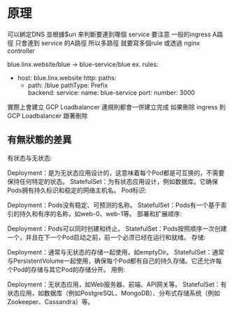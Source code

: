 # 原理

可以綁定DNS
並根據$uri 來判斷要連到哪個 service
要注意 一般的ingress A路徑 只會連到 service 的A路徑
所以多路徑 就要寫多個rule
或透過 nginx controller

blue.linx.website/blue -> blue-service/blue
ex.
  rules:
  - host: blue.linx.website
    http:
      paths:
      - path: /blue
        pathType: Prefix  
        backend:
          service:
            name: blue-service
            port:
              number: 3000

實際上會建立 GCP Loadbalancer
連規則都會一併建立完成
如果刪除 ingress 則 GCP Loadbalancer 跟著刪除


## 有無狀態的差異
有状态与无状态:

Deployment：是为无状态应用设计的，这意味着每个Pod都是可互换的，不需要保持任何特定的状态。
StatefulSet：为有状态应用设计，例如数据库。它确保Pods拥有持久标识和稳定的网络主机名。
Pod标识:

Deployment：Pods没有稳定、可预测的名称。
StatefulSet：Pods有一个基于索引的持久和有序的名称，如web-0、web-1等。
部署和扩展顺序:

Deployment：Pods可以同时创建和终止。
StatefulSet：Pods按照顺序一次创建一个，并且在下一个Pod启动之前，前一个必须已经在运行和就绪。
存储:

Deployment：通常与无状态的存储一起使用，如emptyDir。
StatefulSet：通常与PersistentVolume一起使用，确保每个Pod都有自己的持久存储。它还允许每个Pod的存储与其它Pod的存储分开。
用例:

Deployment：无状态应用，如Web服务器、前端、API网关等。
StatefulSet：有状态应用，如数据库（例如PostgreSQL、MongoDB）、分布式存储系统（例如Zookeeper、Cassandra）等。